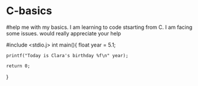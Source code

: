 # C-basics
#help me with my basics. I am learning to code stsarting from C. I am facing some issues. would really appreciate your help



#include <stdio.j>
int main(){
    float year = 5.1;

    printf("Today is Clara's birthday %f\n" year);

    return 0;
}
